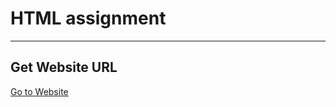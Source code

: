 # HTML assignment

---

## Get Website URL

<a href="https://shakhawat15.github.io/html-assignment/">
    Go to Website
</a>


